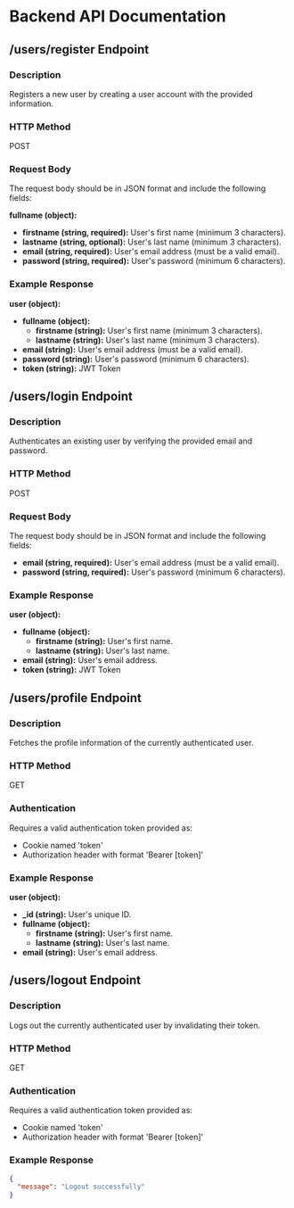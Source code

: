 # Backend API Documentation

## /users/register Endpoint

### Description
Registers a new user by creating a user account with the provided information.

### HTTP Method
POST

### Request Body
The request body should be in JSON format and include the following fields:

**fullname (object):**
- **firstname (string, required):** User's first name (minimum 3 characters).
- **lastname (string, optional):** User's last name (minimum 3 characters).
- **email (string, required):** User's email address (must be a valid email).
- **password (string, required):** User's password (minimum 6 characters).

### Example Response
**user (object):**
- **fullname (object):**
  - **firstname (string):** User's first name (minimum 3 characters).
  - **lastname (string):** User's last name (minimum 3 characters).
- **email (string):** User's email address (must be a valid email).
- **password (string):** User's password (minimum 6 characters).
- **token (string):** JWT Token


## /users/login Endpoint

### Description
Authenticates an existing user by verifying the provided email and password.

### HTTP Method
POST

### Request Body
The request body should be in JSON format and include the following fields:

- **email (string, required):** User's email address (must be a valid email).
- **password (string, required):** User's password (minimum 6 characters).

### Example Response
**user (object):**
- **fullname (object):**
  - **firstname (string):** User's first name.
  - **lastname (string):** User's last name.
- **email (string):** User's email address.
- **token (string):** JWT Token

## /users/profile Endpoint

### Description
Fetches the profile information of the currently authenticated user.

### HTTP Method
GET

### Authentication
Requires a valid authentication token provided as:
- Cookie named 'token'
- Authorization header with format 'Bearer [token]'

### Example Response
**user (object):**
- **_id (string):** User's unique ID.
- **fullname (object):**
  - **firstname (string):** User's first name.
  - **lastname (string):** User's last name.
- **email (string):** User's email address.

## /users/logout Endpoint

### Description
Logs out the currently authenticated user by invalidating their token.

### HTTP Method
GET

### Authentication
Requires a valid authentication token provided as:
- Cookie named 'token'
- Authorization header with format 'Bearer [token]'

### Example Response
```json
{
  "message": "Logout successfully"
}
```